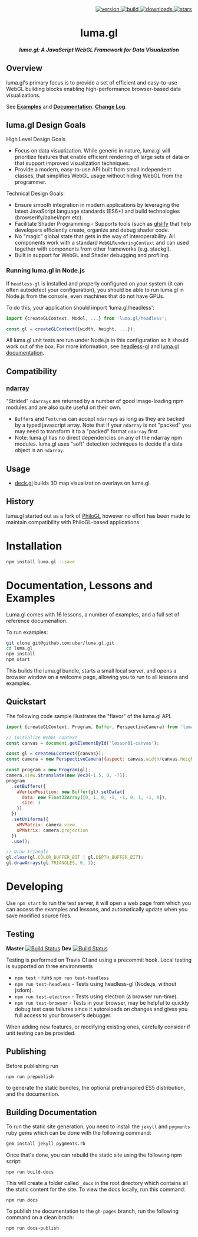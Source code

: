 <p align="right">
  <a href="https://npmjs.org/package/luma.gl">
    <img src="https://img.shields.io/npm/v/luma.gl.svg?style=flat-square" alt="version" />
  </a>
  <a href="https://travis-ci.org/uber/luma.gl">
    <img src="https://img.shields.io/travis/uber/luma.gl/master.svg?style=flat-square" alt="build" />
  </a>
  <a href="https://npmjs.org/package/luma.gl">
    <img src="https://img.shields.io/npm/dm/luma.gl.svg?style=flat-square" alt="downloads" />
  </a>
  <a href="http://starveller.sigsev.io/uber/luma.gl">
    <img src="http://starveller.sigsev.io/api/repos/uber/luma.gl/badge" alt="stars" />
  </a>
</p>

<h1 align="center">luma.gl</h1>

<h5 align="center">luma.gl: A JavaScript WebGL Framework for Data Visualization</h5>

## Overview

luma.gl's primary focus is to provide a set of efficient and easy-to-use
WebGL building blocks enabling high-performance browser-based data
visualizations.

See
[**Examples**](http://uber.github.io/luma.gl/) and
[**Documentation**](http://uber.github.io/luma.gl/docs/).
[**Change Log**](https://github.com/uber/luma.gl/blob/master/CHANGELOG.md).


## luma.gl Design Goals

High Level Design Goals
- Focus on data visualization. While generic in nature, luma.gl
  will prioritize features that enable efficient rendering of
  large sets of data or that support improved visualization techniques.
- Provide a modern, easy-to-use API built from small independent classes,
  that simplifies WebGL usage without hiding WebGL from the programmer.

Technical Design Goals:
- Ensure smooth integration in modern applications by leveraging the
  latest JavaScript language standards (ES6+) and build technologies
  (browserify/babel/npm etc).
- Facilitate Shader Programming - Supports tools (such as
  [glslify](https://www.npmjs.com/package/glslify) that
  help developers efficiently create, organize and debug shader code.
- No "magic" global state that gets in the way of interoperability. All
  components work with a standard `WebGLRenderingContext` and can used
  together with components from other frameworks (e.g. stackgl).
- Built in support for WebGL and Shader debugging and profiling.


### Running luma.gl in Node.js

If `headless-gl` is installed and properly configured on your system
(it can often autodetect your configuration),
you should be able to run luma.gl in Node.js from the console,
even machines that do not have GPUs.

To do this, your application should import 'luma.gl/headless':
```js
import {createGLContext, Model, ...} from 'luma.gl/headless';

const gl = createGLContext({width, height, ...});
```

All luma.gl unit tests are run under Node.js in this configuration so it
should work out of the box. For more information, see
[headless-gl](https://www.npmjs.com/package/gl) and
[luma.gl documentation](http://uber.github.io/luma.gl/context.html#createGLContext).


## Compatibility

### [ndarray](https://www.npmjs.com/package/ndarray)
"Strided" `ndarrays` are returned by a number of good image-loading
npm modules and are also quite useful on their own.
- `Buffer`s and `Texture`s can accept `ndarray`s as long as they are backed by
  a typed javascript array. Note that if your `ndarray` is not "packed" you
  may need to transform it to a "packed" format `ndarray` first.
- Note: luma.gl has no direct dependencies on any of the ndarray npm modules.
  luma.gl uses "soft" detection techniques to decide if a data object is an
  `ndarray`.


## Usage

* [deck.gl](https://github.com/uber/deck.gl) builds 3D map visualization
  overlays on luma.gl.


## History

luma.gl started out as a fork of
[PhiloGL](https://github.com/philogb/philogl) however no effort has been
made to maintain compatibility with PhiloGL-based applications.


# Installation

```sh
npm install luma.gl --save
```

# Documentation, Lessons and Examples

Luma.gl comes with 16 lessons, a number of examples, and a full set of
reference documenation.

To run examples:
```sh
git clone git@github.com:uber/luma.gl.git
cd luma.gl
npm install
npm start
```
This builds the luma.gl bundle, starts a small local server, and opens a browser window on a welcome page, allowing you to run to all lessons and examples.

## Quickstart

The following code sample illustrates the "flavor" of the luma.gl API.
```javascript
import {createGLContext, Program, Buffer, PerspectiveCamera} from 'luma.gl';

// Initialize WebGL context
const canvas = document.getElementById('lesson01-canvas');

const gl = createGLContext({canvas});
const camera = new PerspectiveCamera({aspect: canvas.width/canvas.height});

const program = new Program(gl);
camera.view.$translate(new Vec3(-1.5, 0, -7));
program
  .setBuffers({
    aVertexPosition: new Buffer(gl).setData({
      data: new Float32Array([0, 1, 0, -1, -1, 0, 1, -1, 0]),
      size: 3
    })
  })
  .setUniforms({
    uMVMatrix: camera.view.
    uPMatrix: camera.projection
  })
  .use();

// Draw Triangle
gl.clear(gl.COLOR_BUFFER_BIT | gl.DEPTH_BUFFER_BIT);
gl.drawArrays(gl.TRIANGLES, 0, 3);
```

# Developing

Use `npm start` to run the test server, it will open a web page from which
you can access the examples and lessons, and automatically update when you
save modified source files.


## Testing

**Master**
[![Build Status](https://travis-ci.org/uber/luma.gl.svg?branch=master)](https://travis-ci.org/uber/luma.gl)
**Dev**
[![Build Status](https://travis-ci.org/uber/luma.gl.svg?branch=dev)](https://travis-ci.org/uber/luma.gl)

Testing is performed on Travis CI and using a precommit hook. Local testing is
supported on three environments
* `npm test` - runs `npm run test-headless`
* `npm run test-headless` - Tests using headless-gl (Node.js, without jsdom).
* `npm run test-electron` - Tests using electron (a browser run-time).
* `npm run test-browser` - Tests in your browser, may be helpful
  to quickly debug test case failures since it autoreloads on changes and
  gives you full access to your browser's debugger.

When adding new features, or modifying existing ones, carefully consider if
unit testing can be provided.

## Publishing

Before publishing run
```
npm run prepublish
```
to generate the static bundles, the optional pretranspiled ES5 distribution,
and the documention.

## Building Documentation

To run the static site generation, you need to install the
`jekyll` and `pygments` ruby gems which can be done with the following command:
```sh
gem install jekyll pygments.rb
```
Once that's done, you can rebuild the static site using
the following npm script:
```
npm run build-docs
```
This will create a folder called `_docs` in the root directory
which contains all the static content for the site.  To view
the docs locally, run this command:
```
npm run docs
```

To publish the documentation to the `gh-pages` branch, run the following command
on a clean brach:
```
npm run docs-publish
```

